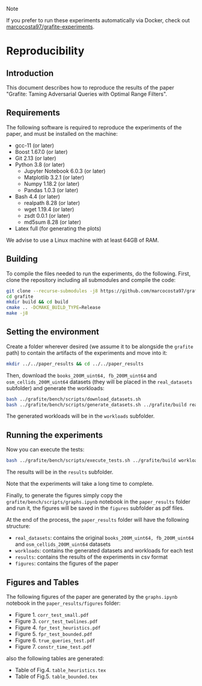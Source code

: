 >[!NOTE]
>If you prefer to run these experiments automatically via Docker, check out [marcocosta97/grafite-experiments](https://github.com/marcocosta97/grafite-experiments/tree/main).

# Reproducibility

## Introduction

This document describes how to reproduce the results of the paper "Grafite: Taming Adversarial Queries with Optimal Range Filters".

## Requirements

The following software is required to reproduce the experiments of the paper, and must be installed on the machine:

- gcc-11 (or later)
- Boost 1.67.0 (or later)
- Git 2.13 (or later)
- Python 3.8 (or later)
  - Jupyter Notebook 6.0.3 (or later)
  - Matplotlib 3.2.1 (or later)
  - Numpy 1.18.2 (or later)
  - Pandas 1.0.3 (or later)
- Bash 4.4 (or later)
  - realpath 8.28 (or later)
  - wget 1.19.4 (or later)
  - zsdt 0.0.1 (or later)
  - md5sum 8.28 (or later)
- Latex full (for generating the plots)

We advise to use a Linux machine with at least 64GB of RAM.

## Building

To compile the files needed to run the experiments, do the following.
First, clone the repository including all submodules and compile the code:
```bash
git clone --recurse-submodules -j8 https://github.com/marcocosta97/grafite.git
cd grafite
mkdir build && cd build
cmake .. -DCMAKE_BUILD_TYPE=Release
make -j8
```

## Setting the environment
Create a folder wherever desired (we assume it to be alongside the `grafite` path) to contain the artifacts of the experiments and move into it:
```bash
mkdir ../../paper_results && cd ../../paper_results
```

Then, download the `books_200M_uint64, fb_200M_uint64` and `osm_cellids_200M_uint64` datasets (they will be placed in the `real_datasets` subfolder) and generate the workloads:
```bash
bash ../grafite/bench/scripts/download_datasets.sh
bash ../grafite/bench/scripts/generate_datasets.sh ../grafite/build real_datasets
```
The generated workloads will be in the `workloads` subfolder.
## Running the experiments
Now you can execute the tests:
```bash
bash ../grafite/bench/scripts/execute_tests.sh ../grafite/build workloads
```
The results will be in the `results` subfolder.

Note that the experiments will take a long time to complete.

Finally, to generate the figures simply copy the `grafite/bench/scripts/graphs.ipynb` notebook in the `paper_results` folder and run it, 
the figures will be saved in the `figures` subfolder as pdf files.

At the end of the process, the `paper_results` folder will have the following structure:
- `real_datasets`: contains the original `books_200M_uint64, fb_200M_uint64` and `osm_cellids_200M_uint64` datasets
- `workloads`: contains the generated datasets and workloads for each test
- `results`: contains the results of the experiments in csv format
- `figures`: contains the figures of the paper

## Figures and Tables

The following figures of the paper are generated by the `graphs.ipynb` notebook in the `paper_results/figures` folder: 
- Figure 1. `corr_test_small.pdf`
- Figure 3. `corr_test_twolines.pdf`
- Figure 4. `fpr_test_heuristics.pdf`
- Figure 5. `fpr_test_bounded.pdf`
- Figure 6. `true_queries_test.pdf`
- Figure 7. `constr_time_test.pdf`

also the following tables are generated:

- Table of Fig.4. `table_heuristics.tex`
- Table of Fig.5. `table_bounded.tex`
